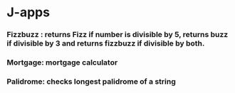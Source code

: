 # J-apps

### Fizzbuzz : returns Fizz if number is divisible by 5, returns buzz if divisible by 3 and returns fizzbuzz if divisible by both.

### Mortgage: mortgage calculator

### Palidrome: checks longest palidrome of a string
